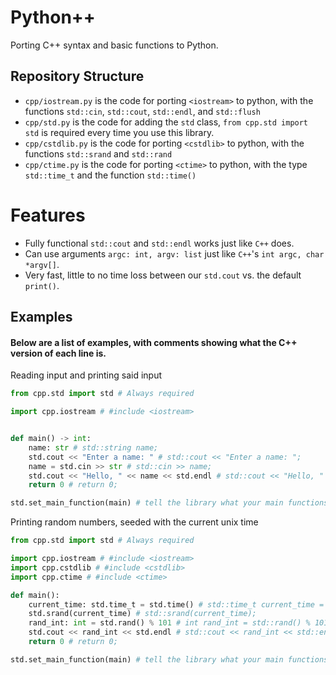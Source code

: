 # Python++

Porting C++ syntax and basic functions to Python.

## Repository Structure
- `cpp/iostream.py` is the code for porting `<iostream>` to python, with the functions `std::cin`, `std::cout`, `std::endl`, and `std::flush`
- `cpp/std.py` is the code for adding the `std` class, `from cpp.std import std` is required every time you use this library.
- `cpp/cstdlib.py` is the code for porting `<cstdlib>` to python, with the functions `std::srand` and `std::rand`
- `cpp/ctime.py` is the code for porting `<ctime>` to python, with the type `std::time_t` and the function `std::time()`

# Features
- Fully functional `std::cout` and `std::endl` works just like `C++` does.
- Can use arguments `argc: int, argv: list` just like `C++`'s `int argc, char *argv[]`.
- Very fast, little to no time loss between our `std.cout` vs. the default `print()`.

## Examples
#### Below are a list of examples, with comments showing what the C++ version of each line is.
Reading input and printing said input
```python
from cpp.std import std # Always required

import cpp.iostream # #include <iostream>


def main() -> int:
    name: str # std::string name;
    std.cout << "Enter a name: " # std::cout << "Enter a name: ";
    name = std.cin >> str # std::cin >> name;
    std.cout << "Hello, " << name << std.endl # std::cout << "Hello, " << name << std::endl;
    return 0 # return 0;

std.set_main_function(main) # tell the library what your main functions is, required
```
Printing random numbers, seeded with the current unix time
```python
from cpp.std import std # Always required

import cpp.iostream # #include <iostream>
import cpp.cstdlib # #include <cstdlib>
import cpp.ctime # #include <ctime>

def main():
    current_time: std.time_t = std.time() # std::time_t current_time = std::time();
    std.srand(current_time) # std::srand(current_time);
    rand_int: int = std.rand() % 101 # int rand_int = std::rand() % 101;
    std.cout << rand_int << std.endl # std::cout << rand_int << std::endl;
    return 0 # return 0;

std.set_main_function(main) # tell the library what your main functions is, required
```